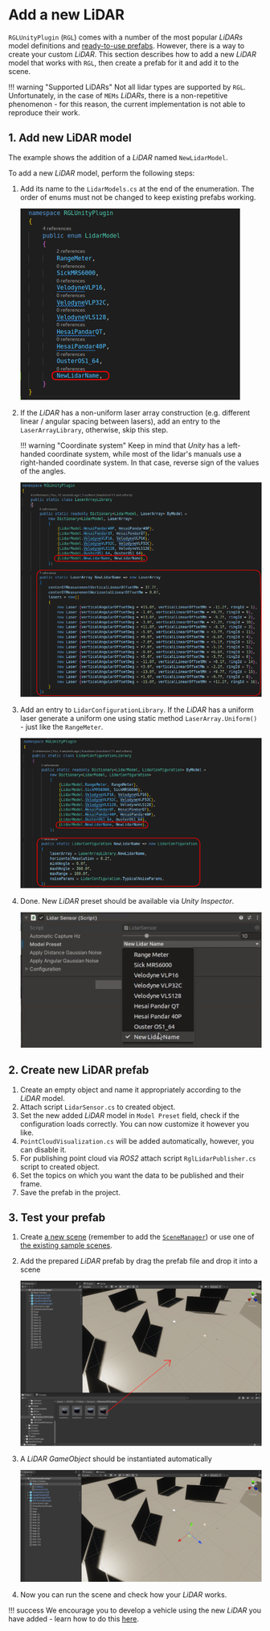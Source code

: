 # Add a new LiDAR
`RGLUnityPlugin` (`RGL`) comes with a number of the most popular *LiDARs* model definitions and [ready-to-use prefabs](../../../UserGuide/ProjectGuide/Components/Sensors/Lidar/#prefabs). However, there is a way to create your custom *LiDAR*. This section describes how to add a new *LiDAR* model that works with `RGL`, then create a prefab for it and add it to the scene.

!!! warning "Supported LiDARs"
    Not all lidar types are supported by `RGL`. Unfortunately, in the case of `MEMs` *LiDARs*, there is a non-repetitive phenomenon - for this reason, the current implementation is not able to reproduce their work.

## 1. Add new LiDAR model
The example shows the addition of a *LiDAR* named `NewLidarModel`.

To add a new *LiDAR* model, perform the following steps:

1. Add its name to the `LidarModels.cs` at the end of the enumeration. The order of enums must not be changed to keep existing prefabs working.

    ![lidar_models](lidar_models.png)

1. If the *LiDAR* has a non-uniform laser array construction (e.g. different linear / angular spacing between lasers), add an entry to the `LaserArrayLibrary`, otherwise, skip this step.
   
    !!! warning "Coordinate system"
        Keep in mind that *Unity* has a left-handed coordinate system, while most of the lidar's manuals use a right-handed coordinate system. In that case, reverse sign of the values of the angles.

    ![lidar_array](lidar_array.png)



1. Add an entry to `LidarConfigurationLibrary`. If the *LiDAR* has a uniform laser generate a uniform one using static method `LaserArray.Uniform()` - just like the `RangeMeter`.

    ![lidar_configuration](lidar_configuration.png)

1. Done. New *LiDAR* preset should be available via *Unity Inspector*.

    ![done](done.png)

## 2. Create new LiDAR prefab

1. Create an empty object and name it appropriately according to the *LiDAR* model.
1. Attach script `LidarSensor.cs` to created object.
1. Set the new added *LiDAR* model in `Model Preset` field, check if the configuration loads correctly. You can now customize it however you like.
1. `PointCloudVisualization.cs` will be added automatically, however, you can disable it.
1. For publishing point cloud via *ROS2* attach script `RglLidarPublisher.cs` script to created object.
1. Set the topics on which you want the data to be published and their frame.
2. Save the prefab in the project.

## 3. Test your prefab

1. Create [a new scene](../AddANewScene/AddAScene/) (remember to add the [`SceneManager`](../AddANewScene/AddASceneManager/)) or use one of [the existing sample scenes](../../../UserGuide/ProjectGuide/DefaultExistingScenes/#rgl-test-scenes).
1. Add the prepared *LiDAR* prefab by drag the prefab file and drop it into a scene

    <img src="img/AddPrefabLidar.png" width="700">

1. A *LiDAR* *GameObject* should be instantiated automatically

    <img src="img/PrefabLidarObject.png" width="700">

1. Now you can run the scene and check how your *LiDAR* works.

!!! success
    We encourage you to develop a vehicle using the new *LiDAR* you have added - learn how to do this [here](../../Tutorials/AddANewVehicle/AddAVehicle/).
